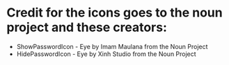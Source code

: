 # Credit for the icons goes to the noun project and these creators:

* ShowPasswordIcon - Eye by Imam Maulana from the Noun Project
* HidePasswordIcon - Eye by Xinh Studio from the Noun Project
